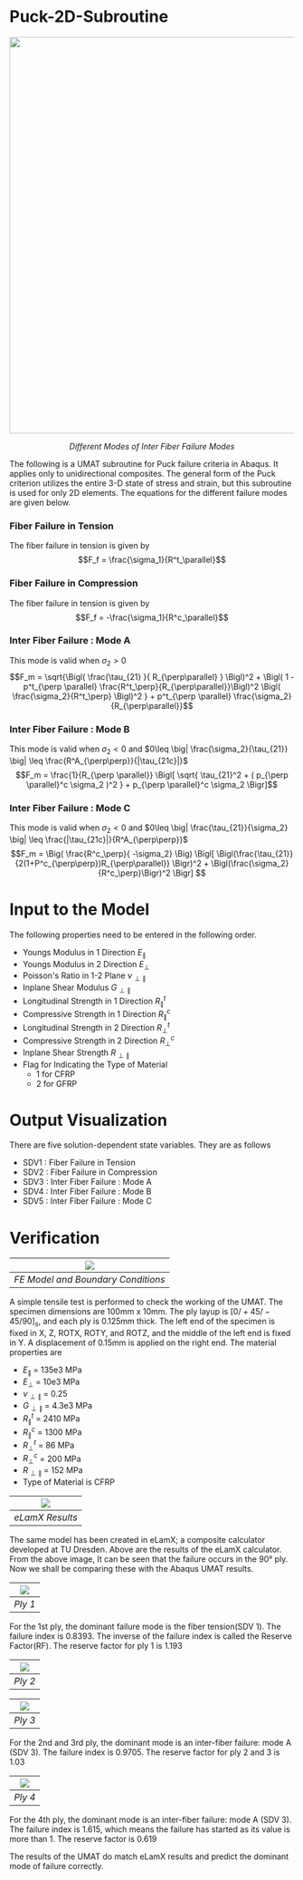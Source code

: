 # Puck-2D-Subroutine

<p align="center">
<img src="Images/10.5923.s.cmaterials.201310.07_001.gif" width = 700 alt>
</p>
<p align="center">
<em>Different Modes of Inter Fiber Failure Modes</em>
</p>

The following is a UMAT subroutine for Puck failure criteria in Abaqus. It applies only to unidirectional composites. The general form of the Puck criterion utilizes the entire 3-D state of stress and strain, but this subroutine is used for only 2D elements. The equations for the different failure modes are given below.

### Fiber Failure in Tension
The fiber failure in tension is given by 
$$F_f = \frac{\sigma_1}{R^t_\parallel}$$

### Fiber Failure in Compression
The fiber failure in tension is given by 
$$F_f = -\frac{\sigma_1}{R^c_\parallel}$$

### Inter Fiber Failure : Mode A
This mode is valid when $\sigma_2 > 0$
$$F_m = \sqrt{\Bigl(   \frac{\tau_{21}  }{ R_{\perp\parallel} } \Bigl)^2 +  \Bigl( 1 - p^t_{\perp \parallel} \frac{R^t_\perp}{R_{\perp\parallel}}\Bigl)^2  \Bigl( \frac{\sigma_2}{R^t_\perp} \Bigl)^2 } + p^t_{\perp \parallel} \frac{\sigma_2}{R_{\perp\parallel}}$$

### Inter Fiber Failure : Mode B
This mode is valid when $\sigma_2 < 0$ and $0\leq  \big| \frac{\sigma_2}{\tau_{21}} \big| \leq \frac{R^A_{\perp\perp}}{|\tau_{21c}|}$
$$F_m = \frac{1}{R_{\perp \parallel}} \Bigl[ \sqrt{ \tau_{21}^2 + ( p_{\perp \parallel}^c \sigma_2 )^2 } +  p_{\perp \parallel}^c \sigma_2 \Bigr]$$

### Inter Fiber Failure : Mode C
This mode is valid when $\sigma_2 < 0$ and $0\leq  \big| \frac{\tau_{21}}{\sigma_2} \big| \leq \frac{|\tau_{21c}|}{R^A_{\perp\perp}}$
$$F_m = \Big( \frac{R^c_\perp}{ -\sigma_2} \Big) \Bigl[  \Bigl(\frac{\tau_{21}}{2(1+P^c_{\perp\perp})R_{\perp\parallel}}  \Bigr)^2 + \Bigl(\frac{\sigma_2}{R^c_\perp}\Bigr)^2  \Bigr] $$

# Input to the Model

The following properties need to be entered in the following order.
  * Youngs Modulus in 1 Direction $E_{\parallel}$
  * Youngs Modulus in 2 Direction $E_{\perp}$
  * Poisson's Ratio in 1-2 Plane $\nu_{\perp\parallel}$
  * Inplane Shear Modulus $G_{\perp\parallel}$
  * Longitudinal Strength in 1 Direction $R^t_\parallel$
  * Compressive Strength in 1 Direction $R^c_\parallel$
  * Longitudinal Strength in 2 Direction $R^t_\perp$
  * Compressive Strength in 2 Direction $R^c_\perp$
  * Inplane Shear Strength $R_{\perp\parallel}$
  * Flag for Indicating the Type of Material
     * 1 for CFRP
     * 2 for GFRP
 
 # Output Visualization
 
There are five solution-dependent state variables. They are as follows
  * SDV1 : Fiber Failure in Tension
  * SDV2 : Fiber Failure in Compression
  * SDV3 : Inter Fiber Failure : Mode A
  * SDV4 : Inter Fiber Failure : Mode B
  * SDV5 : Inter Fiber Failure : Mode C

# Verification

| ![](Images/BC.png) | 
|:--:| 
| *FE Model and Boundary Conditions* |

A simple tensile test is performed to check the working of the UMAT. The specimen dimensions are 100mm x 10mm. The ply layup is $[0/+45/-45/90]_s$, and each ply is 0.125mm thick. The left end of the specimen is fixed in X, Z, ROTX, ROTY, and ROTZ, and the middle of the left end is fixed in Y. A displacement of 0.15mm is applied on the right end. The material properties are
* $E_{\parallel}$ = 135e3 MPa
* $E_{\perp}$ = 10e3 MPa
* $\nu_{\perp\parallel}$ = 0.25
* $G_{\perp\parallel}$ = 4.3e3 MPa
* $R^t_\parallel$ = 2410 MPa
* $R^c_\parallel$ = 1300 MPa
* $R^t_\perp$ = 86 MPa
* $R^c_\perp$ = 200 MPa
* $R_{\perp\parallel}$ = 152 MPa  
* Type of Material is CFRP

| ![](Images/Puck_Tensile.png) | 
|:--:| 
| *eLamX Results* |

The same model has been created in eLamX; a composite calculator developed at TU Dresden. Above are the results of the eLamX calculator. From the above image, It can be seen that the failure occurs in the 90° ply. Now we shall be comparing these with the Abaqus UMAT results.


| ![](Images/Ply1.png) | 
|:--:| 
| *Ply 1* |

For the 1st ply, the dominant failure mode is the fiber tension(SDV 1). The failure index is 0.8393. The inverse of the failure index is called the Reserve Factor(RF). The reserve factor for ply 1 is 1.193

| ![](Images/Ply2.png) | 
|:--:| 
| *Ply 2* |

| ![](Images/Ply3.png) | 
|:--:| 
| *Ply 3* |

For the 2nd and 3rd ply, the dominant mode is an inter-fiber failure: mode A (SDV 3). The failure index is 0.9705. The reserve factor for ply 2 and 3 is 1.03

| ![](Images/Ply4.png) | 
|:--:| 
| *Ply 4* |

For the 4th ply, the dominant mode is an inter-fiber failure: mode A (SDV 3). The failure index is 1.615, which means the failure has started as its value is more than 1. The reserve factor is 0.619

The results of the UMAT do match eLamX results and predict the dominant mode of failure correctly.
